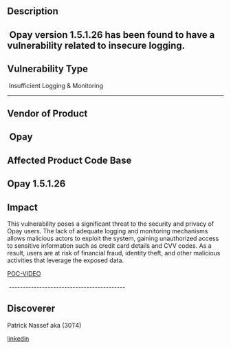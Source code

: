 ## Description
 Opay version 1.5.1.26 has been found to have a vulnerability related to insecure logging.
------------------------------------------
## Vulnerability Type

 Insufficient Logging & Monitoring

------------------------------------------
## Vendor of Product
 Opay
------------------------------------------

## Affected Product Code Base
Opay 1.5.1.26
------------------------------------------
## Impact

This vulnerability poses a significant threat to the security and privacy of Opay users. The lack of adequate logging and monitoring mechanisms allows malicious actors to exploit the system, gaining unauthorized access to sensitive information such as credit card details and CVV codes. As a result, users are at risk of financial fraud, identity theft, and other malicious activities that leverage the exposed data.

[POC-VIDEO](https://www.youtube.com/watch?v=HJUj3PgH7Ag&ab_channel=PatrickNassef)

 ------------------------------------------

## Discoverer

Patrick Nassef aka (30T4)

[linkedin](https://www.linkedin.com/in/patrick0x41/)